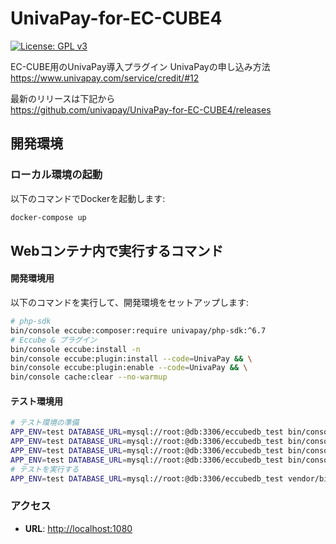 # UnivaPay-for-EC-CUBE4

[![License: GPL v3](https://img.shields.io/badge/License-GPLv3-blue.svg)](https://www.gnu.org/licenses/gpl-3.0)  

EC-CUBE用のUnivaPay導入プラグイン 
UnivaPayの申し込み方法  
<https://www.univapay.com/service/credit/#12>  

最新のリリースは下記から  
<https://github.com/univapay/UnivaPay-for-EC-CUBE4/releases>

## 開発環境

### ローカル環境の起動
以下のコマンドでDockerを起動します:
```bash
docker-compose up
```

## Webコンテナ内で実行するコマンド

#### 開発環境用
以下のコマンドを実行して、開発環境をセットアップします:
```bash
# php-sdk
bin/console eccube:composer:require univapay/php-sdk:^6.7
# Eccube & プラグイン
bin/console eccube:install -n
bin/console eccube:plugin:install --code=UnivaPay && \
bin/console eccube:plugin:enable --code=UnivaPay && \
bin/console cache:clear --no-warmup
```

#### テスト環境用
```bash
# テスト環境の準備
APP_ENV=test DATABASE_URL=mysql://root:@db:3306/eccubedb_test bin/console eccube:install -n
APP_ENV=test DATABASE_URL=mysql://root:@db:3306/eccubedb_test bin/console eccube:plugin:install --code=UnivaPay
APP_ENV=test DATABASE_URL=mysql://root:@db:3306/eccubedb_test bin/console eccube:plugin:enable --code=UnivaPay
APP_ENV=test DATABASE_URL=mysql://root:@db:3306/eccubedb_test bin/console cache:clear --no-warmup
# テストを実行する
APP_ENV=test DATABASE_URL=mysql://root:@db:3306/eccubedb_test vendor/bin/phpunit app/Plugin/UnivaPay/Tests
```

### アクセス
- **URL**: [http://localhost:1080](http://localhost:1080)
